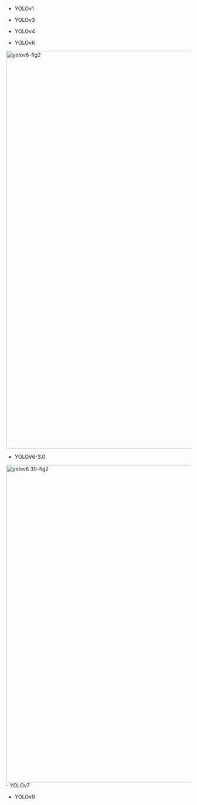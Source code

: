 - YOLOv1





- YOLOv3



- YOLOv4



- YOLOv6
<img width="1080" alt="yolov6-fig2" src="https://github.com/isLinXu/issues/assets/59380685/22c872de-da17-4078-9819-876a490837a3">


- YOLOV6-3.0
<img width="862" alt="yolov6 30-fig2" src="https://github.com/isLinXu/issues/assets/59380685/c79e2c8f-4f32-4e3f-bfbf-e7597d3d55d6">
- YOLOv7



- YOLOv9


